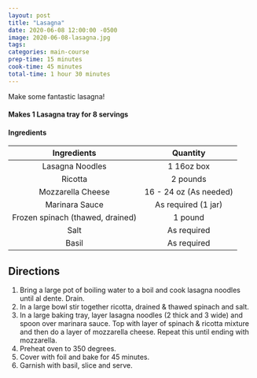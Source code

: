 ```yaml
---
layout: post
title: "Lasagna"
date: 2020-06-08 12:00:00 -0500
image: 2020-06-08-lasagna.jpg
tags:
categories: main-course
prep-time: 15 minutes
cook-time: 45 minutes
total-time: 1 hour 30 minutes
---
```


Make some fantastic lasagna!

#### Makes 1 Lasagna tray for 8 servings

#### Ingredients

|            Ingredients           |        Quantity        |
|:--------------------------------:|:----------------------:|
|          Lasagna Noodles         |       1 16oz box       |
|              Ricotta             |        2 pounds        |
|         Mozzarella Cheese        | 16 - 24 oz (As needed) |
|          Marinara Sauce          |   As required (1 jar)  |
| Frozen spinach (thawed, drained) |         1 pound        |
|               Salt               |       As required      |
|              Basil               |       As required      |

## Directions

1. Bring a large pot of boiling water to a boil and cook lasagna noodles until al dente. Drain.
2. In a large bowl stir together ricotta, drained & thawed spinach and salt.
3. In a large baking tray, layer lasagna noodles (2 thick and 3 wide) and spoon over marinara sauce. Top with layer of spinach & ricotta mixture and then do a layer of mozzarella cheese. Repeat this until ending with mozzarella.
4. Preheat oven to 350 degrees.
5. Cover with foil and bake for 45 minutes.
6. Garnish with basil, slice and serve.

